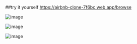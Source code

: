 ##try it yourself
https://airbnb-clone-7f6bc.web.app/browse

![image](https://user-images.githubusercontent.com/25037844/116804665-2ca0f480-ab3e-11eb-8e2e-638e4ead7a64.png)

![image](https://user-images.githubusercontent.com/25037844/116804696-6e319f80-ab3e-11eb-94cf-2e2c4833b126.png)

![image](https://user-images.githubusercontent.com/25037844/116804592-95d43800-ab3d-11eb-812f-84f49d3c8cf0.png)
